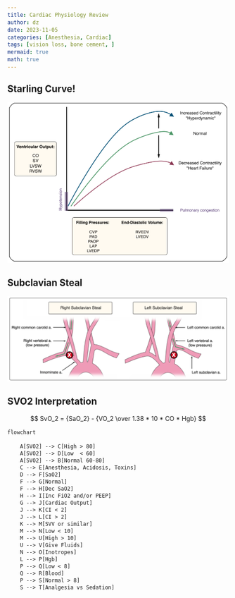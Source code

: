 ```yaml
---
title: Cardiac Physiology Review
author: dz  
date: 2023-11-05
categories: [Anesthesia, Cardiac]
tags: [vision loss, bone cement, ]   
mermaid: true 
math: true
---
```

## Starling Curve!

![starling](/assets/img/starling.png)

## Subclavian Steal

![sc steal](/assets/img/scsteal.png)

## SVO2 Interpretation
  

$$
SvO_2 = {SaO_2} - {VO_2 \over 1.38 * 10 * CO * Hgb}
$$

```mermaid
flowchart 
    
    A[SVO2] --> C[High > 80]
    A[SVO2] --> D[Low  < 60]
    A[SVO2] --> B[Normal 60-80]
    C --> E[Anesthesia, Acidosis, Toxins]
    D --> F[SaO2]
    F --> G[Normal]
    F --> H[Dec SaO2]
    H --> I[Inc FiO2 and/or PEEP]
    G --> J[Cardiac Output]
    J --> K[CI < 2]
    J --> L[CI > 2]
    K --> M[SVV or similar]
    M --> N[Low < 10]
    M --> U[High > 10]
    U --> V[Give Fluids]
    N --> O[Inotropes]
    L --> P[Hgb]
    P --> Q[Low < 8]
    Q --> R[Blood]
    P --> S[Normal > 8]
    S --> T[Analgesia vs Sedation]
```
